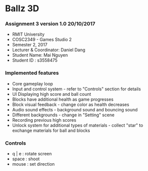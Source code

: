 # Ballz 3D #

### Assignment 3 version 1.0 20/10/2017 ###

* RMIT University
* COSC2349 - Games Studio 2
* Semester 2, 2017
* Lecturer & Coordinator: Daniel Dang
* Student Name: Mai Nguyen
* Student ID  : s3558475

### Implemented features ###

* Core gameplay loop
* Input and control system - refer to "Controls" section for details
* UI Displaying high score and ball count
* Blocks have additional health as game progresses
* Block visual feedback - change color as health decreases
* Audio sound effects - background sound and bouncing sound
* Different backgrounds - change in "Setting" scene
* Recording previous high scores
* Unlock system for additional types of materials - collect "star" to exchange materials for ball and blocks

### Controls ###
* q | e : rotate screen
* space : shoot
* mouse : set direction
